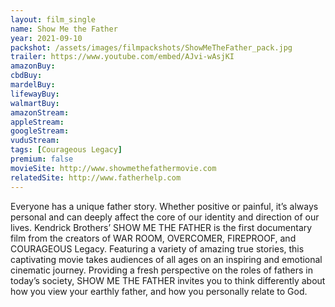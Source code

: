 ```yaml
---
layout: film_single
name: Show Me the Father
year: 2021-09-10
packshot: /assets/images/filmpackshots/ShowMeTheFather_pack.jpg
trailer: https://www.youtube.com/embed/AJvi-wAsjKI
amazonBuy:
cbdBuy:
mardelBuy:
lifewayBuy:
walmartBuy:
amazonStream:
appleStream:
googleStream:
vuduStream:
tags: [Courageous Legacy]
premium: false
movieSite: http://www.showmethefathermovie.com
relatedSite: http://www.fatherhelp.com
---
```

Everyone has a unique father story. Whether positive or painful, it’s always personal and can deeply affect the core of our identity and direction of our lives. Kendrick Brothers’ SHOW ME THE FATHER is the first documentary film from the creators of WAR ROOM, OVERCOMER, FIREPROOF, and COURAGEOUS Legacy. Featuring a variety of amazing true stories, this captivating movie takes audiences of all ages on an inspiring and emotional cinematic journey. Providing a fresh perspective on the roles of fathers in today’s society, SHOW ME THE FATHER invites you to think differently about how you view your earthly father, and how you personally relate to God.
